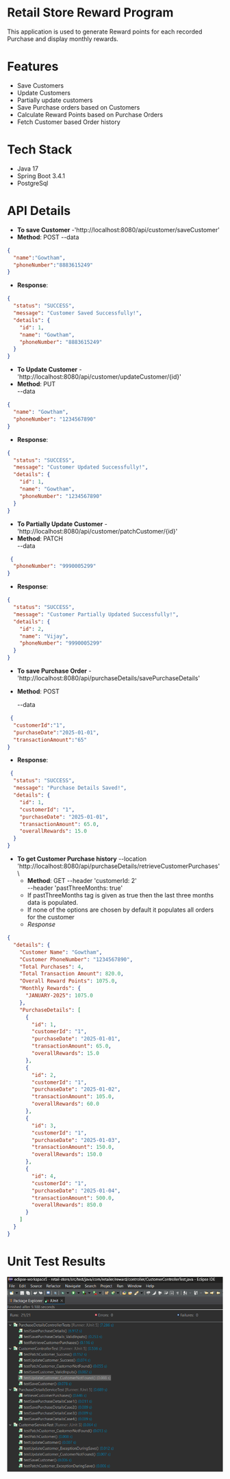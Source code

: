 # Retail Store Reward Program
This application is used to generate Reward points for each recorded Purchase and display monthly rewards.

# Features
- Save Customers
- Update Customers
- Partially update customers
- Save Purchase orders based on Customers
- Calculate Reward Points based on Purchase Orders
- Fetch Customer based Order history

# Tech Stack
- Java 17
- Spring Boot 3.4.1
- PostgreSql

# API Details
- **To save Customer** -'http://localhost:8080/api/customer/saveCustomer' 
- **Method**: POST
  --data 
```json
{
  "name":"Gowtham",
  "phoneNumber":"8883615249"
}
```

- **Response**:
```json
{
  "status": "SUCCESS",
  "message": "Customer Saved Successfully!",
  "details": {
    "id": 1,
    "name": "Gowtham",
    "phoneNumber": "8883615249"
  }
}
```
- **To Update Customer** -'http://localhost:8080/api/customer/updateCustomer/{id}' 
- **Method**: PUT\
    --data 
```json
{
  "name": "Gowtham",
  "phoneNumber": "1234567890"
}
  ```
- **Response**:
```json
{
  "status": "SUCCESS",
  "message": "Customer Updated Successfully!",
  "details": {
    "id": 1,
    "name": "Gowtham",
    "phoneNumber": "1234567890"
  }
}
```

- **To Partially Update Customer** -'http://localhost:8080/api/customer/patchCustomer/{id}' 
- **Method**: PATCH\
    --data 
```json
 {
  "phoneNumber": "9990005299"
}
  ```
- **Response**:
```json
{
  "status": "SUCCESS",
  "message": "Customer Partially Updated Successfully!",
  "details": {
    "id": 2,
    "name": "Vijay",
    "phoneNumber": "9990005299"
  }
}
```
- **To save Purchase Order** -'http://localhost:8080/api/purchaseDetails/savePurchaseDetails'
- **Method**: POST

  --data 
```json
 {
  "customerId":"1",
  "purchaseDate":"2025-01-01",
  "transactionAmount":"65"
}
```
- **Response**:
```json
 {
  "status": "SUCCESS",
  "message": "Purchase Details Saved!",
  "details": {
    "id": 1,
    "customerId": "1",
    "purchaseDate": "2025-01-01",
    "transactionAmount": 65.0,
    "overallRewards": 15.0
  }
}
```
- **To get Customer Purchase history** --location 'http://localhost:8080/api/purchaseDetails/retrieveCustomerPurchases' \
  - **Method**: GET
  --header 'customerId: 2' \
  --header 'pastThreeMonths: true'
   - If pastThreeMonths tag is given as true then the last three months data is populated.
   - If none of the options are chosen by default it populates all orders for the customer
   - *Response*
```json
{
  "details": {
    "Customer Name": "Gowtham",
    "Customer PhoneNumber": "1234567890",
    "Total Purchases": 4,
    "Total Transaction Amount": 820.0,
    "Overall Reward Points": 1075.0,
    "Monthly Rewards": {
      "JANUARY-2025": 1075.0
    },
    "PurchaseDetails": [
      {
        "id": 1,
        "customerId": "1",
        "purchaseDate": "2025-01-01",
        "transactionAmount": 65.0,
        "overallRewards": 15.0
      },
      {
        "id": 2,
        "customerId": "1",
        "purchaseDate": "2025-01-02",
        "transactionAmount": 105.0,
        "overallRewards": 60.0
      },
      {
        "id": 3,
        "customerId": "1",
        "purchaseDate": "2025-01-03",
        "transactionAmount": 150.0,
        "overallRewards": 150.0
      },
      {
        "id": 4,
        "customerId": "1",
        "purchaseDate": "2025-01-04",
        "transactionAmount": 500.0,
        "overallRewards": 850.0
      }
    ]
  }
}
```

# Unit Test Results
![Unit Test Results](https://github.com/Gowthamb98/Retail-Customer-Rewards/blob/main/src/main/resources/testresults/TestResult.png)